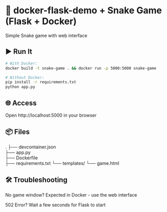 # 🐍 docker-flask-demo + Snake Game (Flask + Docker)

Simple Snake game with web interface

## ▶️ Run It
```bash
# With Docker:
docker build -t snake-game . && docker run -p 5000:5000 snake-game

# Without Docker:
pip install -r requirements.txt
python app.py
```
## 🌐 Access
Open http://localhost:5000 in your browser

## 📦 Files
.
├── devcontainer.json         
├── app.py                 
├── Dockerfile             
├── requirements.txt
└── templates/
    └── game.html 

## 🛠️  Troubleshooting    

No game window? Expected in Docker - use the web interface

502 Error? Wait a few seconds for Flask to start
